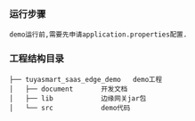 ### 运行步骤
    demo运行前,需要先申请application.properties配置.
      
### 工程结构目录
```
├── tuyasmart_saas_edge_demo   demo工程
│   ├── document       开发文档
│   ├── lib            边缘网关jar包
│   └── src            demo代码
```